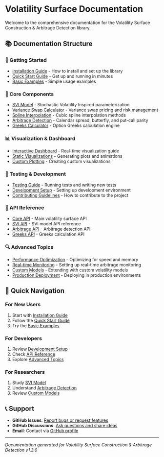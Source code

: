 # Volatility Surface Documentation

Welcome to the comprehensive documentation for the Volatility Surface Construction & Arbitrage Detection library.

## 📚 Documentation Structure

### 🚀 Getting Started
- [Installation Guide](installation.md) - How to install and set up the library
- [Quick Start Guide](quickstart.md) - Get up and running in minutes
- [Basic Examples](examples/basic_usage.md) - Simple usage examples

### 🔧 Core Components
- [SVI Model](components/svi_model.md) - Stochastic Volatility Inspired parameterization
- [Variance Swap Calculator](components/variance_swap.md) - Variance swap pricing and risk management
- [Spline Interpolation](components/spline_interpolation.md) - Cubic spline interpolation methods
- [Arbitrage Detection](components/arbitrage_detection.md) - Calendar spread, butterfly, and put-call parity
- [Greeks Calculator](components/greeks_calculator.md) - Option Greeks calculation engine

### 📊 Visualization & Dashboard
- [Interactive Dashboard](visualization/dashboard.md) - Real-time visualization guide
- [Static Visualizations](visualization/static_plots.md) - Generating plots and animations
- [Custom Plotting](visualization/custom_plots.md) - Creating custom visualizations

### 🧪 Testing & Development
- [Testing Guide](development/testing.md) - Running tests and writing new tests
- [Development Setup](development/setup.md) - Setting up development environment
- [Contributing Guidelines](development/contributing.md) - How to contribute to the project

### 📖 API Reference
- [Core API](api/core.md) - Main volatility surface API
- [SVI API](api/svi.md) - SVI model API reference
- [Arbitrage API](api/arbitrage.md) - Arbitrage detection API
- [Greeks API](api/greeks.md) - Greeks calculation API

### 🔍 Advanced Topics
- [Performance Optimization](advanced/performance.md) - Optimizing for speed and memory
- [Real-time Monitoring](advanced/realtime.md) - Setting up real-time arbitrage monitoring
- [Custom Models](advanced/custom_models.md) - Extending with custom volatility models
- [Production Deployment](advanced/deployment.md) - Deploying in production environments

## 🎯 Quick Navigation

### For New Users
1. Start with [Installation Guide](installation.md)
2. Follow the [Quick Start Guide](quickstart.md)
3. Try the [Basic Examples](examples/basic_usage.md)

### For Developers
1. Review [Development Setup](development/setup.md)
2. Check [API Reference](api/core.md)
3. Explore [Advanced Topics](advanced/performance.md)

### For Researchers
1. Study [SVI Model](components/svi_model.md)
2. Understand [Arbitrage Detection](components/arbitrage_detection.md)
3. Review [Custom Models](advanced/custom_models.md)

## 📞 Support

- **GitHub Issues**: [Report bugs or request features](https://github.com/MohammedKarimKhaldi/vol-surface/issues)
- **GitHub Discussions**: [Ask questions and share ideas](https://github.com/MohammedKarimKhaldi/vol-surface/discussions)
- **Email**: Contact via [GitHub profile](https://github.com/MohammedKarimKhaldi)

---

*Documentation generated for Volatility Surface Construction & Arbitrage Detection v1.3.0* 